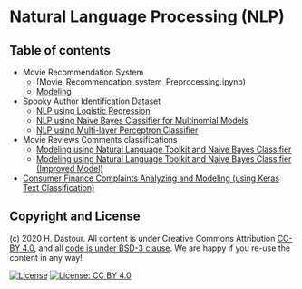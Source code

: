 # Natural Language Processing (NLP)

## Table of contents

* Movie Recommendation System
	* [Movie_Recommendation_system_Preprocessing.ipynb)
	* [Modeling](/portfolio/natural_language_processing/Movie_Recommendation_system_Modeling.ipynb)
* Spooky Author Identification Dataset
	* [NLP using Logistic Regression](/portfolio/natural_language_processing/Spooky_Author_Identification_Dataset_NLP_using_LogReg.ipynb)
	* [NLP using Naive Bayes Classifier for Multinomial Models](/portfolio/natural_language_processing/Spooky_Author_Identification_Dataset_NLP_using_MNB.ipynb)
	* [NLP using Multi-layer Perceptron Classifier](/portfolio/natural_language_processing/Spooky_Author_Identification_Dataset_NLP_using_MLP.ipynb)
* Movie Reviews Comments classifications
	* [Modeling using Natural Language Toolkit and Naive Bayes Classifier](/portfolio/natural_language_processing/Movie_Reviews_Comments_classifications_using_Modeling_using_NLTK.ipynb)
	* [Modeling using Natural Language Toolkit and Naive Bayes Classifier (Improved Model)](/portfolio/natural_language_processing/Movie_Reviews_Comments_classifications_using_Modeling_using_NLTK_Improved_Model.ipynb)
* [Consumer Finance Complaints Analyzing and Modeling (using Keras Text Classification)](/portfolio/natural_language_processing/Consumer_Finance_Complaints_Analyzing_and_Modeling_(using_Keras_Text_Classification).ipynb)


## Copyright and License

(c) 2020 H. Dastour. All content is under Creative Commons Attribution [CC-BY 4.0](https://creativecommons.org/licenses/by/4.0/legalcode.txt), and all [code is under BSD-3 clause](https://github.com/engineersCode/EngComp/blob/master/LICENSE). We are happy if you re-use the content in any way!

[![License](https://img.shields.io/badge/License-BSD%203--Clause-blue.svg)](https://opensource.org/licenses/BSD-3-Clause) [![License: CC BY 4.0](https://img.shields.io/badge/License-CC%20BY%204.0-lightgrey.svg)](https://creativecommons.org/licenses/by/4.0/)
